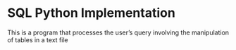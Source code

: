 # SQL Python Implementation

This is a program that processes the user’s query involving the manipulation of tables in a text file
